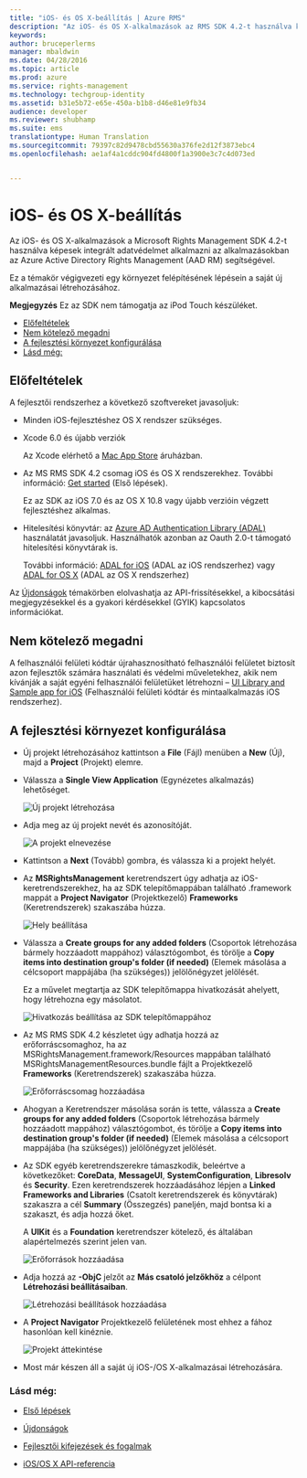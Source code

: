 ```yaml
---
title: "iOS- és OS X-beállítás | Azure RMS"
description: "Az iOS- és OS X-alkalmazások az RMS SDK 4.2-t használva képesek integrált adatvédelmet alkalmazni az alkalmazásokban az AAD RM segítségével."
keywords: 
author: bruceperlerms
manager: mbaldwin
ms.date: 04/28/2016
ms.topic: article
ms.prod: azure
ms.service: rights-management
ms.technology: techgroup-identity
ms.assetid: b31e5b72-e65e-450a-b1b8-d46e81e9fb34
audience: developer
ms.reviewer: shubhamp
ms.suite: ems
translationtype: Human Translation
ms.sourcegitcommit: 79397c82d9478cbd55630a376fe2d12f3873ebc4
ms.openlocfilehash: ae1af4a1cddc904fd4800f1a3900e3c7c4d073ed


---
```


# iOS- és OS X-beállítás

Az iOS- és OS X-alkalmazások a Microsoft Rights Management SDK 4.2-t használva képesek integrált adatvédelmet alkalmazni az alkalmazásokban az Azure Active Directory Rights Management (AAD RM) segítségével.

Ez a témakör végigvezeti egy környezet felépítésének lépésein a saját új alkalmazásai létrehozásához.

**Megjegyzés**  Ez az SDK nem támogatja az iPod Touch készüléket.


-   [Előfeltételek](#prerequisites)
-   [Nem kötelező megadni](#optional)
-   [A fejlesztési környezet konfigurálása](#configuring-your-development-environment)
-   [Lásd még:](#see-also)

## Előfeltételek

A fejlesztői rendszerhez a következő szoftvereket javasoljuk:

-   Minden iOS-fejlesztéshez OS X rendszer szükséges.
-   Xcode 6.0 és újabb verziók

    Az Xcode elérhető a [Mac App Store](https://developer.apple.com/technologies/mac/) áruházban.

-   Az MS RMS SDK 4.2 csomag iOS és OS X rendszerekhez. További információ: [Get started](get-started.md) (Első lépések).

    Ez az SDK az iOS 7.0 és az OS X 10.8 vagy újabb verzióin végzett fejlesztéshez alkalmas.

-   Hitelesítési könyvtár: az [Azure AD Authentication Library (ADAL)](https://msdn.microsoft.com/library/jj573266.aspx) használatát javasoljuk. Használhatók azonban az Oauth 2.0-t támogató hitelesítési könyvtárak is.

    További információ: [ADAL for iOS](https://github.com/MSOpenTech/azure-activedirectory-library-for-ios) (ADAL az iOS rendszerhez) vagy [ADAL for OS X](https://github.com/MSOpenTech/azure-activedirectory-library-for-ios/tree/OSXUniversal) (ADAL az OS X rendszerhez)

Az [Újdonságok](release-notes.md) témakörben elolvashatja az API-frissítésekkel, a kibocsátási megjegyzésekkel és a gyakori kérdésekkel (GYIK) kapcsolatos információkat.

## Nem kötelező megadni

A felhasználói felületi kódtár újrahasznosítható felhasználói felületet biztosít azon fejlesztők számára használati és védelmi műveletekhez, akik nem kívánják a saját egyéni felhasználói felületüket létrehozni – [UI Library and Sample app for iOS](https://github.com/AzureAD/rms-sdk-ui-for-ios) (Felhasználói felületi kódtár és mintaalkalmazás iOS rendszerhez).

## A fejlesztési környezet konfigurálása

-   Új projekt létrehozásához kattintson a **File** (Fájl) menüben a **New** (Új), majd a **Project** (Projekt) elemre.
-   Válassza a **Single View Application** (Egynézetes alkalmazás) lehetőséget.

    ![Új projekt létrehozása](../media/iOS-Project.png)

-   Adja meg az új projekt nevét és azonosítóját.

    ![A projekt elnevezése](../media/iOS-project-options.png)

-   Kattintson a **Next** (Tovább) gombra, és válassza ki a projekt helyét.
-   Az **MSRightsManagement** keretrendszert úgy adhatja az iOS-keretrendszerekhez, ha az SDK telepítőmappában található .framework mappát a **Project Navigator** (Projektkezelő) **Frameworks** (Keretrendszerek) szakaszába húzza.

    ![Hely beállítása](../media/ios-add-dependencies-01a.png)

-   Válassza a **Create groups for any added folders** (Csoportok létrehozása bármely hozzáadott mappához) választógombot, és törölje a **Copy items into destination group's folder (if needed)** (Elemek másolása a célcsoport mappájába (ha szükséges)) jelölőnégyzet jelölését.

    Ez a művelet megtartja az SDK telepítőmappa hivatkozását ahelyett, hogy létrehozna egy másolatot.

    ![Hivatkozás beállítása az SDK telepítőmappához](../media/iOS-create-groups.png)

-   Az MS RMS SDK 4.2 készletet úgy adhatja hozzá az erőforráscsomaghoz, ha az MSRightsManagement.framework/Resources mappában található MSRightsManagementResources.bundle fájlt a Projektkezelő **Frameworks** (Keretrendszerek) szakaszába húzza.

    ![Erőforráscsomag hozzáadása](../media/iOS-add-resource-bundle-02a.png)

-   Ahogyan a Keretrendszer másolása során is tette, válassza a **Create groups for any added folders** (Csoportok létrehozása bármely hozzáadott mappához) választógombot, és törölje a **Copy items into destination group's folder (if needed)** (Elemek másolása a célcsoport mappájába (ha szükséges)) jelölőnégyzet jelölését.
-   Az SDK egyéb keretrendszerekre támaszkodik, beleértve a következőket: **CoreData**, **MessageUI**, **SystemConfiguration**, **Libresolv** és **Security**. Ezen keretrendszerek hozzáadásához lépjen a **Linked Frameworks and Libraries** (Csatolt keretrendszerek és könyvtárak) szakaszra a cél **Summary** (Összegzés) paneljén, majd bontsa ki a szakaszt, és adja hozzá őket.

    A **UIKit** és a **Foundation** keretrendszer kötelező, és általában alapértelmezés szerint jelen van.

    ![Erőforrások hozzáadása](../media/iOS-add-libraries.png)

-   Adja hozzá az **-ObjC** jelzőt az **Más csatoló jelzőkhöz** a célpont **Létrehozási beállításaiban**.

    ![Létrehozási beállítások hozzáadása](../media/iOS-linker-flags.png)

-   A **Project Navigator** Projektkezelő felületének most ehhez a fához hasonlóan kell kinéznie.

    ![Projekt áttekintése](../media/iOS-verify-setup-01a.png)

-   Most már készen áll a saját új iOS-/OS X-alkalmazásai létrehozására.

### Lásd még:

* [Első lépések](get-started.md)

* [Újdonságok](release-notes.md)

* [Fejlesztői kifejezések és fogalmak](core-concepts.md)

* [iOS/OS X API-referencia](/rights-management/sdk/4.2/api/ios/ios)

 

 






<!--HONumber=Jul16_HO4-->



